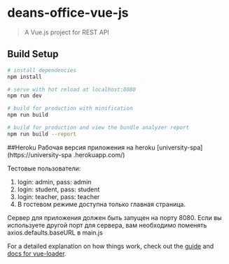 # deans-office-vue-js

> A Vue.js project for REST API

## Build Setup

``` bash
# install dependencies
npm install

# serve with hot reload at localhost:8080
npm run dev

# build for production with minification
npm run build

# build for production and view the bundle analyzer report
npm run build --report
```

##Heroku
Рабочая версия приложения на heroku [university-spa](https://university-spa .herokuapp.com/)

Тестовые пользователи:
1. login: admin, pass: admin
2. login: student, pass: student
3. login: teacher, pass: teacher
4. В гостевом режиме доступна только главная страница.

Сервер для приложения должен быть запущен на порту 8080. Если вы используете другой порт для сервера, вам необходимо поменять axios.defaults.baseURL в main.js

For a detailed explanation on how things work, check out the [guide](http://vuejs-templates.github.io/webpack/) and [docs for vue-loader](http://vuejs.github.io/vue-loader).
